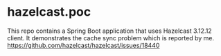 # hazelcast.poc

This repo contains a Spring Boot application that uses Hazelcast 3.12.12 client. 
It demonstrates the cache sync problem which is reported by me. https://github.com/hazelcast/hazelcast/issues/18440
